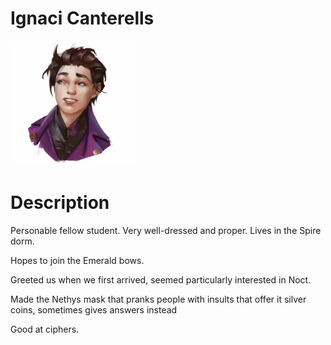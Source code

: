 # Ignaci Canterells

<img src="images/ignaci_canterells.Avatar.webp" width=200 />

# Description

Personable fellow student. Very well-dressed and proper. Lives in the Spire dorm.

Hopes to join the Emerald bows.

Greeted us when we first arrived, seemed particularly interested in Noct.

Made the Nethys mask that pranks people with insults that offer it silver coins, sometimes gives answers instead

Good at ciphers.
